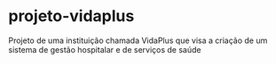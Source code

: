 # projeto-vidaplus
Projeto de uma instituição chamada VidaPlus que visa a criação de um sistema de gestão hospitalar e de serviços de saúde
